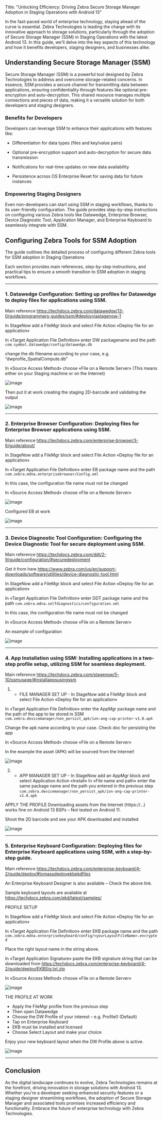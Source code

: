 Title: "Unlocking Efficiency: Driving Zebra Secure Storage Manager Adoption in Staging Operations with Android 13" 

 

In the fast-paced world of enterprise technology, staying ahead of the curve is essential. Zebra Technologies is leading the charge with its innovative approach to storage solutions, particularly through the adoption of Secure Storage Manager (SSM) in Staging Operations with the latest Android 13. In this guide, we'll delve into the key aspects of this technology and how it benefits developers, staging designers, and businesses alike. 


## Understanding Secure Storage Manager (SSM) 

Secure Storage Manager (SSM) is a powerful tool designed by Zebra Technologies to address and overcome storage-related concerns. In essence, SSM provides a secure channel for transmitting data between applications, ensuring confidentiality through features like optional pre-encryption and auto-decryption. This shared resource manages multiple connections and pieces of data, making it a versatile solution for both developers and staging designers. 

### Benefits for Developers 

Developers can leverage SSM to enhance their applications with features like: 

- Differentiation for data types (files and key/value pairs) 

- Optional pre-encryption support and auto-decryption for secure data transmission 

- Notifications for real-time updates on new data availability 

- Persistence across OS Enterprise Reset for saving data for future instances 

 
### Empowering Staging Designers 

Even non-developers can start using SSM in staging workflows, thanks to its user-friendly configuration. The guide provides step-by-step instructions on configuring various Zebra tools like Datawedge, Enterprise Browser, Device Diagnostic Tool, Application Manager, and Enterprise Keyboard to seamlessly integrate with SSM. 


## Configuring Zebra Tools for SSM Adoption 

 

The guide outlines the detailed process of configuring different Zebra tools for SSM adoption in Staging Operations

Each section provides main references, step-by-step instructions, and practical tips to ensure a smooth transition to SSM adoption in staging workflows. 


---

### 1. **Datawedge Configuration:** Setting up profiles for Datawedge to deploy files for applications using SSM. 

Main reference https://techdocs.zebra.com/datawedge/13-0/guide/programmers-guides/ssm/#deployviastagenow-1

In StageNow add a FileMgr block and select File Action «Deploy file for an application» 

In «Target Application File Definition» enter DW packagename and the path ```com.symbol.datawedge/config/datawedge.db```

change the db filename according to your case, e.g. “dwprofile_SpatialCompute.db”

In «Source Access Method» choose «File on a Remote Server» (This means either on your Staging machine or on the Internet)

![image](https://github.com/NDZL/-blog-SSM-FOR-ADMINISTRATORS/assets/11386676/7dc3d936-bd11-4512-85bd-7cf071fc60f2)

Then put it at work creating the staging 2D-barcode and validating the output

![image](https://github.com/NDZL/-blog-SSM-FOR-ADMINISTRATORS/assets/11386676/d4323d86-2020-4c8e-89b4-69a1ab99f3a3)

---

### 2. **Enterprise Browser Configuration:** Deploying files for Enterprise Browser applications using SSM. 

Main reference https://techdocs.zebra.com/enterprise-browser/3-6/guide/about/ 

In StageNow add a FileMgr block and select File Action «Deploy file for an application» 

In «Target Application File Definition» enter EB package name and the path ```com.zebra.mdna.enterprisebrowser/Config.xml```

In this case, the configuration file name must not be changed

In «Source Access Method» choose «File on a Remote Server»

![image](https://github.com/NDZL/-blog-SSM-FOR-ADMINISTRATORS/assets/11386676/78b50526-65b1-4fbb-962d-39f00a1bc39d)

Configured EB at work

![image](https://github.com/NDZL/-blog-SSM-FOR-ADMINISTRATORS/assets/11386676/104f71ba-113d-415f-a708-9e3fe2c87cd4)

--- 

### 3. **Device Diagnostic Tool Configuration:** Configuring the Device Diagnostic Tool for secure deployment using SSM. 

Main reference https://techdocs.zebra.com/ddt/2-9/guide/configuration/#securedeployment

Get it from here https://www.zebra.com/us/en/support-downloads/software/utilities/device-diagnostic-tool.html

In StageNow add a FileMgr block and select File Action «Deploy file for an application»

In «Target Application File Definition» enter DDT package name and the path ```com.zebra.mdna.selfdiagnostics/configuration.xml```

In this case, the configuration file name must not be changed

In «Source Access Method» choose «File on a Remote Server»

An example of configuration

![image](https://github.com/NDZL/-blog-SSM-FOR-ADMINISTRATORS/assets/11386676/5d7b9fbd-537c-43f5-95a8-89bf719c5906)

---

### 4. **App Installation using SSM:** Installing applications in a two-step profile setup, utilizing SSM for seamless deployment. 

Main reference https://techdocs.zebra.com/stagenow/5-10/ssmusage/#installappsusingssm 

1. - FILE MANAGER SET UP - 
In StageNow add a FileMgr block and select File Action «Deploy file for an application»

In «Target Application File Definition» enter the AppMgr package name and the path of the app to be stored in SSM
```com.zebra.devicemanager/non_persist_apk/ion-ang-cap-printer-v1.0.apk```

Change the apk name according to your case. Check doc for persisting the app

In «Source Access Method» choose «File on a Remote Server»

In the example the asset (APK) will be sourced from the Internet!  

![image](https://github.com/NDZL/-blog-SSM-FOR-ADMINISTRATORS/assets/11386676/0f346a8a-c512-4aff-977d-46a92c4f85f8)


2. - APP MANAGER SET UP - 
In StageNow add an AppMgr block and select Application Action «Install» 
In «File name and path» enter the same package name and the path you entered in the previous step
```com.zebra.devicemanager/non_persist_apk/ion-ang-cap-printer-v1.0.apk```

APPLY THE PROFILE
Downloading assets from the Internet (https://...) works fine on Android 13 BSPs – Not tested on Android 11.

Shoot the 2D barcode and see your APK downloaded and installed

![image](https://github.com/NDZL/-blog-SSM-FOR-ADMINISTRATORS/assets/11386676/8d9fb32a-f98b-4e03-90d1-6f7404c84311)


---

### 5. **Enterprise Keyboard Configuration:** Deploying files for Enterprise Keyboard applications using SSM, with a step-by-step guide. 

Main reference https://techdocs.zebra.com/enterprise-keyboard/4-2/guide/deploy/#tomassdeployekbekdfiles 

An Enterprise Keyboard Designer is also available – Check the above link.

Sample keyboard layouts are available at https://techdocs.zebra.com/ekd/latest/samples/

PROFILE SETUP

In StageNow add a FileMgr block and select File Action «Deploy file for an application» 

In «Target Application File Definition» enter EKB package name and the path
```com.zebra.mdna.enterprisekeyboard/config/<yourLayoutFileName>.encrypted```

Place the right layout name in the string above.

In «Target Application Signature» paste the EKB signature string that can be downloaded from https://techdocs.zebra.com/enterprise-keyboard/4-2/guide/deploy/EKBSig.txt.zip  

In «Source Access Method» choose «File on a Remote Server»

![image](https://github.com/NDZL/-blog-SSM-FOR-ADMINISTRATORS/assets/11386676/b13d4550-20ca-4b85-a4b2-6cddc6e41ed3)

THE PROFILE AT WORK

- Apply the FileMgr profile from the previous step
- Then open Datawedge
- Choose the DW Profile of your interest – e.g. Profile0 (Default)
- Tap on Enterprise Keyboard
- EKB must be installed and licensed
- Choose Select Layout and make your choice

Enjoy your new keyboard layout when the DW Profile above is active.

![image](https://github.com/NDZL/-blog-SSM-FOR-ADMINISTRATORS/assets/11386676/7c51e0fb-89f4-4af7-9904-312773651ea9)


---
 

## Conclusion 

As the digital landscape continues to evolve, Zebra Technologies remains at the forefront, driving innovation in storage solutions with Android 13. Whether you're a developer seeking enhanced security features or a staging designer streamlining workflows, the adoption of Secure Storage Manager and associated tools promises increased efficiency and functionality. Embrace the future of enterprise technology with Zebra Technologies. 
